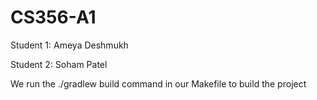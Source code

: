 # CS356-A1

Student 1: Ameya Deshmukh

Student 2: Soham Patel

We run the ./gradlew build command in our Makefile to build the project 